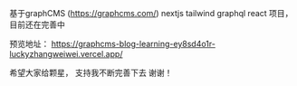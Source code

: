 基于graphCMS (https://graphcms.com/)
nextjs tailwind graphql react 项目，目前还在完善中

预览地址： https://graphcms-blog-learning-ey8sd4o1r-luckyzhangweiwei.vercel.app/

希望大家给颗星， 支持我不断完善下去 谢谢！
